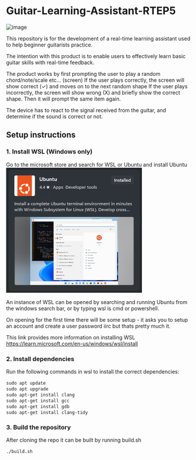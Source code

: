 # Guitar-Learning-Assistant-RTEP5
![image](https://github.com/user-attachments/assets/e07a5550-07ae-4ea3-8d5d-35c13ffcd222)

This repository is for the development of a real-time learning assistant used to help beginner guitarists practice. 

The intention with this product is to enable users to effectively learn basic guitar skills with real-time feedback.

The product works by first prompting the user to play a random chord/note/scale etc... (screen)
If the user plays correctly, the screen will show correct (✓) and moves on to the next random shape
If the user plays incorrectly, the screen will show wrong (X) and briefly show the correct shape. Then it will prompt the same item again.

The device has to react to the signal received from the guitar, and determine if the sound is correct or not.

## Setup instructions
### 1. Install WSL (Windows only)
Go to the microsoft store and search for WSL or Ubuntu and install Ubuntu
![alt text](images/Ubuntu.png)

An instance of WSL can be opened by searching and running Ubuntu from the windows search bar, or by typing wsl is cmd or powershell.

On opening for the first time there will be some setup - it asks you to setup an account and create a user password iirc but thats pretty much it.

This link provides more information on installing WSL https://learn.microsoft.com/en-us/windows/wsl/install
### 2. Install dependencies
Run the following commands in wsl to install the correct dependencies:
```
sudo apt update
sudo apt upgrade
sudo apt-get install clang
sudo apt-get install gcc
sudo apt-get install gdb
sudo apt-get install clang-tidy
```
### 3. Build the repository
After cloning the repo it can be built by running build.sh
```
./build.sh
```
